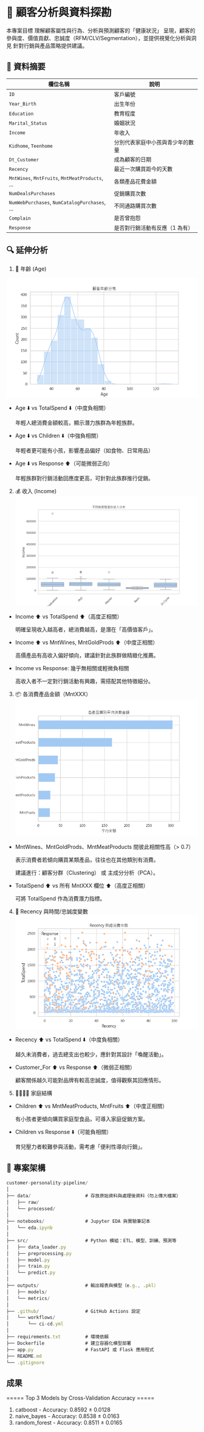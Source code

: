 # 🧠 顧客分析與資料探勘

本專案目標 理解顧客屬性與行為、分析與預測顧客的「健康狀況」
呈現，顧客的參與度、價值貢獻、忠誠度（RFM/CLV/Segmentation），並提供視覺化分析與洞見
針對行銷與產品策略提供建議。
## 📁 資料摘要
| 欄位名稱                                            | 說明               |
| ----------------------------------------------- | ---------------- |
| `ID`                                            | 客戶編號             |
| `Year_Birth`                                    | 出生年份             |
| `Education`                                     | 教育程度             |
| `Marital_Status`                                | 婚姻狀況             |
| `Income`                                        | 年收入              |
| `Kidhome`, `Teenhome`                           | 分別代表家庭中小孩與青少年的數量 |
| `Dt_Customer`                                   | 成為顧客的日期          |
| `Recency`                                       | 最近一次購買距今的天數      |
| `MntWines`, `MntFruits`, `MntMeatProducts`, ... | 各類產品花費金額         |
| `NumDealsPurchases`                             | 促銷購買次數           |
| `NumWebPurchases`, `NumCatalogPurchases`, ...   | 不同通路購買次數         |
| `Complain`                                      | 是否曾抱怨            |
| `Response`                                      | 是否對行銷活動有反應（1 為有） |

## 🔍 延伸分析

1. 🧓 年齡 (Age)

![image](plot/age_distribution.png)

- Age ⬇️ vs TotalSpend ⬇️（中度負相關）

  年輕人總消費金額較高，顯示潛力族群為年輕族群。 

- Age ⬇️ vs Children ⬇️（中強負相關）

  年輕者更可能有小孩，影響產品偏好（如食物、日常用品）

- Age ⬇️ vs Response ⬆️（可能微弱正向）

  年輕族群對行銷活動回應度更高，可針對此族群推行促銷。

2. 💰 收入 (Income)
![image](plot/income_by_education.png)
- Income ⬆️ vs TotalSpend ⬆️（高度正相關）

    明確呈現收入越高者，總消費越高，是潛在「高價值客戶」。

- Income ⬆️ vs MntWines, MntGoldProds ⬆️（中度正相關）

    高價產品有高收入偏好傾向，建議針對此族群做精緻化推薦。

- Income vs Response: 幾乎無相關或輕微負相關

    高收入者不一定對行銷活動有興趣，需搭配其他特徵細分。

3. 📦 各消費產品金額（MntXXX）
![image](plot/product_spending_bar.png)
- MntWines、MntGoldProds、MntMeatProducts 間彼此相關性高（> 0.7）

    表示消費者若傾向購買某類產品，往往也在其他類別有消費。

    建議進行：顧客分群（Clustering） 或 主成分分析（PCA）。

- TotalSpend ⬆️ vs 所有 MntXXX 欄位 ⬆️（高度正相關）

    可將 TotalSpend 作為消費潛力指標。

4. 📅 Recency 與時間/忠誠度變數
![image](plot/recency_vs_spend.png)
- Recency ⬆️ vs TotalSpend ⬇️（中度負相關）

    越久未消費者，過去總支出也較少，應針對其設計「喚醒活動」。

- Customer_For ⬆️ vs Response ⬆️（微弱正相關）

    顧客關係越久可能對品牌有較高忠誠度，值得觀察其回應情形。
5. 👨‍👩‍👧‍👦 家庭結構
- Children ⬆️ vs MntMeatProducts, MntFruits ⬆️（中度正相關）

    有小孩者更傾向購買家庭型食品，可導入家庭促銷方案。

- Children vs Response ⬇️（可能負相關）

    育兒壓力者較難參與活動，需考慮「便利性導向行銷」。

## 📁 專案架構
```js
customer-personality-pipeline/
│
├── data/                    # 存放原始資料與處理後資料（勿上傳大檔案）
│   ├── raw/
│   └── processed/
│
├── notebooks/               # Jupyter EDA 與實驗筆記本
│   └── eda.ipynb
│
├── src/                     # Python 模組：ETL、模型、訓練、預測等
│   ├── data_loader.py
│   ├── preprocessing.py    
│   ├── model.py
│   ├── train.py
│   └── predict.py
│
├── outputs/                 # 輸出報表與模型（e.g., .pkl）
│   ├── models/
│   └── metrics/
│
├── .github/                 # GitHub Actions 設定
│   └── workflows/
│       └── ci-cd.yml
│
├── requirements.txt         # 環境依賴
├── Dockerfile               # 建立容器化模型部署
├── app.py                   # FastAPI 或 Flask 應用程式
├── README.md
└── .gitignore

```

## 成果
===== Top 3 Models by Cross-Validation Accuracy =====
1. catboost - Accuracy: 0.8592 ± 0.0128
2. naive_bayes - Accuracy: 0.8538 ± 0.0163
3. random_forest - Accuracy: 0.8511 ± 0.0165